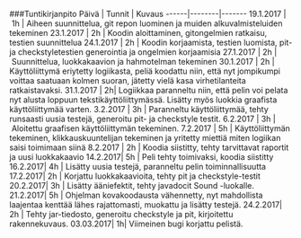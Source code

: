 ###Tuntikirjanpito 
Päivä | Tunnit | Kuvaus 
------|--------|-------
19.1.2017 | 1h | Aiheen suunnittelua, git repon luominen ja muiden alkuvalmisteluiden tekeminen 
23.1.2017 | 2h | Koodin aloittaminen, gitongelmien ratkaisu, testien suunnittelua
24.1.2017 | 2h | Koodin korjaamista, testien luomista, pit- ja checkstyletestien generointia ja ongelmien korjaamisia
27.1.2017 | 2h | Suunnittelua, luokkakaavion ja hahmotelman tekeminen 
30.1.2017 | 2h | Käyttöliittymä eriytetty logiikasta, peliä koodattu niin, että nyt jompikumpi voittaa saatuaan kolmen suoran, jätetty vielä kasa virhetilanteita ratkaistavaksi. 
31.1.2017 | 2h| Logiikkaa paranneltu niin, että pelin voi pelata nyt alusta loppuun tekstikäyttöliittymässä. Lisätty myös luokkia graafista käyttöliittymää varten.
3.2.2017 | 3h | Paranneltu käyttöliittymää, tehty runsaasti uusia testejä, generoitu pit- ja checkstyle testit.
6.2.2017 | 3h | Aloitettu graafisen käyttöliittymän tekeminen. 
7.2.2017 | 5h | Käyttöliittymän tekeminen, klikkauskuuntelijan tekeminen  ja yritetty miettiä miten logiikan saisi toimimaan siinä
8.2.2017 | 2h | Koodia siistitty, tehty tarvittavat raportit ja uusi luokkakaavio
14.2.2017| 5h | Peli tehty toimivaksi, koodia siistitty
16.2.2017| 4h | Lisätty uusia testejä, paranneltu pelin toiminnallisuutta
17.2.2017| 2h | Korjattu luokkakaavioita, tehty pit ja checkstyle-testit
20.2.2017| 3h | Lisätty ääniefektit, tehty javadocit Sound -luokalle.
21.2.2017| 5h | Ohjelman kovakoodausta vähennetty, nyt mahdollista laajentaa kenttää lähes rajattomasti, muokattu ja lisätty testejä.
24.2.2017| 2h | Tehty jar-tiedosto, generoitu checkstyle ja pit, kirjoitettu rakennekuvaus.
03.03.2017| 1h| Viimeinen bugi korjattu pelistä.
